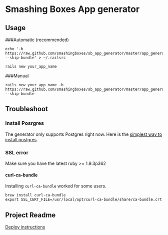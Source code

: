 # Smashing Boxes App generator

## Usage
###Automatic (recommended)
```
echo '-b https://raw.github.com/smashingboxes/sb_app_generator/master/app_generator.rb --skip-bundle' > ~/.railsrc

rails new your_app_name
```

###Manual
```
rails new your_app_name -b https://raw.github.com/smashingboxes/sb_app_generator/master/app_generator.rb --skip-bundle
```

## Troubleshoot

### Install Posrgres
The generator only supports Postgres right now. Here is the [simplest way to install postgres](http://postgresapp.com/).

### SSL error
Make sure you have the latest ruby >= 1.9.3p362

#### curl-ca-bundle
Installing `curl-ca-bundle` worked for some users.

```
brew install curl-ca-bundle
export SSL_CERT_FILE=/usr/local/opt/curl-ca-bundle/share/ca-bundle.crt
```

## Project Readme
[Deploy instructions](https://github.com/smashingboxes/sb_app_generator/blob/master/templates/README.markdown)
